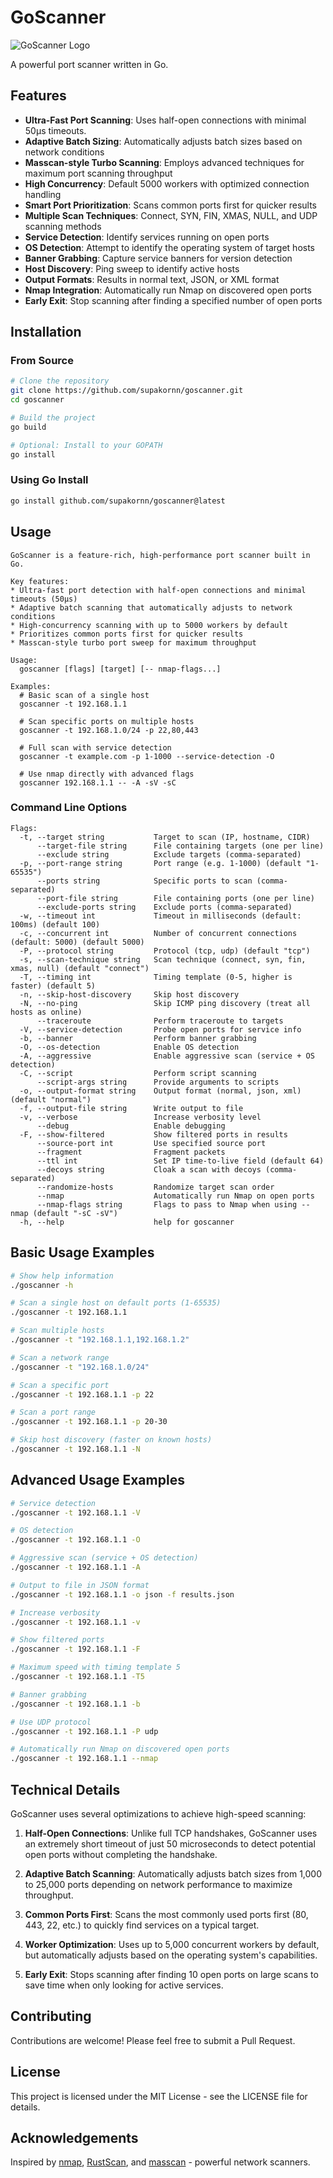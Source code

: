 # GoScanner

![GoScanner Logo](./assets/logo.png)

A powerful port scanner written in Go.

## Features

- **Ultra-Fast Port Scanning**: Uses half-open connections with minimal 50μs timeouts.
- **Adaptive Batch Sizing**: Automatically adjusts batch sizes based on network conditions
- **Masscan-style Turbo Scanning**: Employs advanced techniques for maximum port scanning throughput
- **High Concurrency**: Default 5000 workers with optimized connection handling
- **Smart Port Prioritization**: Scans common ports first for quicker results
- **Multiple Scan Techniques**: Connect, SYN, FIN, XMAS, NULL, and UDP scanning methods
- **Service Detection**: Identify services running on open ports
- **OS Detection**: Attempt to identify the operating system of target hosts
- **Banner Grabbing**: Capture service banners for version detection
- **Host Discovery**: Ping sweep to identify active hosts
- **Output Formats**: Results in normal text, JSON, or XML format
- **Nmap Integration**: Automatically run Nmap on discovered open ports
- **Early Exit**: Stop scanning after finding a specified number of open ports

## Installation

### From Source

```bash
# Clone the repository
git clone https://github.com/supakornn/goscanner.git
cd goscanner

# Build the project
go build

# Optional: Install to your GOPATH
go install
```

### Using Go Install

```bash
go install github.com/supakornn/goscanner@latest
```

## Usage

```
GoScanner is a feature-rich, high-performance port scanner built in Go.

Key features:
* Ultra-fast port detection with half-open connections and minimal timeouts (50μs)
* Adaptive batch scanning that automatically adjusts to network conditions
* High-concurrency scanning with up to 5000 workers by default
* Prioritizes common ports first for quicker results
* Masscan-style turbo port sweep for maximum throughput

Usage:
  goscanner [flags] [target] [-- nmap-flags...]

Examples:
  # Basic scan of a single host
  goscanner -t 192.168.1.1

  # Scan specific ports on multiple hosts
  goscanner -t 192.168.1.0/24 -p 22,80,443

  # Full scan with service detection
  goscanner -t example.com -p 1-1000 --service-detection -O

  # Use nmap directly with advanced flags
  goscanner 192.168.1.1 -- -A -sV -sC
```

### Command Line Options

```
Flags:
  -t, --target string           Target to scan (IP, hostname, CIDR)
      --target-file string      File containing targets (one per line)
      --exclude string          Exclude targets (comma-separated)
  -p, --port-range string       Port range (e.g. 1-1000) (default "1-65535")
      --ports string            Specific ports to scan (comma-separated)
      --port-file string        File containing ports (one per line)
      --exclude-ports string    Exclude ports (comma-separated)
  -w, --timeout int             Timeout in milliseconds (default: 100ms) (default 100)
  -c, --concurrent int          Number of concurrent connections (default: 5000) (default 5000)
  -P, --protocol string         Protocol (tcp, udp) (default "tcp")
  -s, --scan-technique string   Scan technique (connect, syn, fin, xmas, null) (default "connect")
  -T, --timing int              Timing template (0-5, higher is faster) (default 5)
  -n, --skip-host-discovery     Skip host discovery
  -N, --no-ping                 Skip ICMP ping discovery (treat all hosts as online)
      --traceroute              Perform traceroute to targets
  -V, --service-detection       Probe open ports for service info
  -b, --banner                  Perform banner grabbing
  -O, --os-detection            Enable OS detection
  -A, --aggressive              Enable aggressive scan (service + OS detection)
  -C, --script                  Perform script scanning
      --script-args string      Provide arguments to scripts
  -o, --output-format string    Output format (normal, json, xml) (default "normal")
  -f, --output-file string      Write output to file
  -v, --verbose                 Increase verbosity level
      --debug                   Enable debugging
  -F, --show-filtered           Show filtered ports in results
      --source-port int         Use specified source port
      --fragment                Fragment packets
      --ttl int                 Set IP time-to-live field (default 64)
      --decoys string           Cloak a scan with decoys (comma-separated)
      --randomize-hosts         Randomize target scan order
      --nmap                    Automatically run Nmap on open ports
      --nmap-flags string       Flags to pass to Nmap when using --nmap (default "-sC -sV")
  -h, --help                    help for goscanner
```

## Basic Usage Examples

```bash
# Show help information
./goscanner -h

# Scan a single host on default ports (1-65535)
./goscanner -t 192.168.1.1

# Scan multiple hosts
./goscanner -t "192.168.1.1,192.168.1.2"

# Scan a network range
./goscanner -t "192.168.1.0/24"

# Scan a specific port
./goscanner -t 192.168.1.1 -p 22

# Scan a port range
./goscanner -t 192.168.1.1 -p 20-30

# Skip host discovery (faster on known hosts)
./goscanner -t 192.168.1.1 -N
```

## Advanced Usage Examples

```bash
# Service detection
./goscanner -t 192.168.1.1 -V

# OS detection
./goscanner -t 192.168.1.1 -O

# Aggressive scan (service + OS detection)
./goscanner -t 192.168.1.1 -A

# Output to file in JSON format
./goscanner -t 192.168.1.1 -o json -f results.json

# Increase verbosity
./goscanner -t 192.168.1.1 -v

# Show filtered ports
./goscanner -t 192.168.1.1 -F

# Maximum speed with timing template 5
./goscanner -t 192.168.1.1 -T5

# Banner grabbing
./goscanner -t 192.168.1.1 -b

# Use UDP protocol
./goscanner -t 192.168.1.1 -P udp

# Automatically run Nmap on discovered open ports
./goscanner -t 192.168.1.1 --nmap
```

## Technical Details

GoScanner uses several optimizations to achieve high-speed scanning:

1. **Half-Open Connections**: Unlike full TCP handshakes, GoScanner uses an extremely short timeout of just 50 microseconds to detect potential open ports without completing the handshake.

2. **Adaptive Batch Scanning**: Automatically adjusts batch sizes from 1,000 to 25,000 ports depending on network performance to maximize throughput.

3. **Common Ports First**: Scans the most commonly used ports first (80, 443, 22, etc.) to quickly find services on a typical target.

4. **Worker Optimization**: Uses up to 5,000 concurrent workers by default, but automatically adjusts based on the operating system's capabilities.

5. **Early Exit**: Stops scanning after finding 10 open ports on large scans to save time when only looking for active services.

## Contributing

Contributions are welcome! Please feel free to submit a Pull Request.

## License

This project is licensed under the MIT License - see the LICENSE file for details.

## Acknowledgements

Inspired by [nmap](https://nmap.org/), [RustScan](https://github.com/RustScan/RustScan), and [masscan](https://github.com/robertdavidgraham/masscan) - powerful network scanners.

